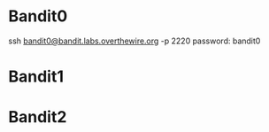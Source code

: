 # Bandit0

ssh bandit0@bandit.labs.overthewire.org -p 2220 
password: bandit0 

# Bandit1


# Bandit2


